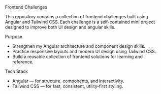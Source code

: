 Frontend Challenges

This repository contains a collection of frontend challenges built using Angular and Tailwind CSS.
Each challenge is a self-contained mini project designed to improve both UI design and angular skills.

Purpose
- Strengthen my Angular architecture and component design skills.
- Practice responsive layouts and modern UI design using Tailwind CSS.
- Build a reusable collection of frontend solutions for learning and reference.

Tech Stack
- Angular — for structure, components, and interactivity.
- Tailwind CSS — for fast, consistent, utility-first styling.
